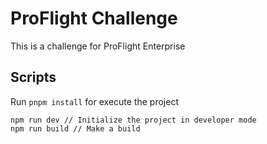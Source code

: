 # ProFlight Challenge
This is a challenge for ProFlight Enterprise

## Scripts

Run ```pnpm install``` for execute the project

```
npm run dev // Initialize the project in developer mode
npm run build // Make a build
``` 